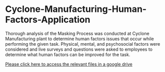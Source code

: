 # Cyclone-Manufacturing-Human-Factors-Application
Thorough analysis of the Masking Process was conducted at Cyclone Manufacturing plant to determine human factors issues that occur while performing the given task. Physical, mental, and psychosocial factors were considered and live surveys and questions were asked to employees to determine what human factors can be improved for the task.


[Please click here to access the relevant files in a google drive](https://drive.google.com/drive/folders/13e4L5mspdQwsm8G1e8hw35qDJylXzba3?usp=sharing)
